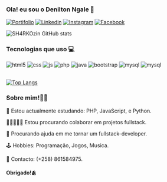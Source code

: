 ### Ola! eu sou o Denilton Ngale 👋


[![Portifolio](https://img.shields.io/badge/Portifolio-000000?style=for-the-badge&logo=About.me&logoColor=white)](https://sh4rkozin.github.io/portifolio1/)
[![Linkedin](https://img.shields.io/badge/LinkedIn-0077B5?style=for-the-badge&logo=linkedin&logoColor=white)](https://www.linkedin.com/in/deniltonngale/)
[![Instagram](https://img.shields.io/badge/Instagram-E4405F?style=for-the-badge&logo=instagram&logoColor=white)](https://www.instagram.com/sharkozinn)
[![Facebook](https://img.shields.io/badge/Facebook-1877F2?style=for-the-badge&logo=facebook&logoColor=white)](https://www.facebook.com/profile.php?id=100004333308688&mibextid=nwBsNb)


![SH4RKOzin GitHub stats](https://github-readme-stats.vercel.app/api?username=SH4RKOzin&show_icons=true&theme=radical)

### Tecnologias que uso 💻
<div style="display:inline_block">
<img align="center" alt="html5" src="https://img.shields.io/badge/HTML5-E34F26?style=for-the-badge&logo=html5&logoColor=white"/>
<img align="center" alt="css" src="https://img.shields.io/badge/CSS3-1572B6?style=for-the-badge&logo=css3&logoColor=white"/>
<img align="center" alt="js" src="https://img.shields.io/badge/JavaScript-323330?style=for-the-badge&logo=javascript&logoColor=F7DF1E"/>
<img align="center" alt="php" src="https://img.shields.io/badge/PHP-777BB4?style=for-the-badge&logo=php&logoColor=white"/>
<img align="center" alt="java" src="https://img.shields.io/badge/Java-ED8B00?style=for-the-badge&logo=openjdk&logoColor=white"/>
<img align="center" alt="bootstrap" src="https://img.shields.io/badge/Bootstrap-563D7C?style=for-the-badge&logo=bootstrap&logoColor=white"/>
<img align="center" alt="mysql" src="https://img.shields.io/badge/MySQL-00000F?style=for-the-badge&logo=mysql&logoColor=white"/>
<img align="center" alt="mysql" src="https://img.shields.io/badge/Adobe%20Photoshop-31A8FF?style=for-the-badge&logo=Adobe%20Photoshop&logoColor=black"/>
</div><br>

[![Top Langs](https://github-readme-stats.vercel.app/api/top-langs/?username=SH4RKOzin)](https://github.com/SH4RKOzin/github-readme-stats)

### Sobre mim!🙋🏿
🌱 Estou actualmente estudando: PHP, JavaScript, e Python.

🧑🏿‍🤝‍🧑🏿 Estou procurando colaborar em projetos fullstack.

🤔 Procurando ajuda em me tornar um fullstack-developer.

🕹️ Hobbies: Programação, Jogos, Musica.

📲 Contacto: (+258) 861584975.

#### Obrigado!🫂
